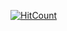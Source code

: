 [![HitCount](http://hits.dwyl.io/brave-people/brave-tech-interview.svg?style=popout)](http://hits.dwyl.io/brave-people/brave-tech-interview)

